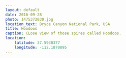 ```yaml
---
layout: default
date: 2016-09-28
photo: 1475372030.jpg
location_text: Bryce Canyon National Park, USA
title: Hoodoos
caption: CLose view of those spires called Hoodoos.
location:
    latitude: 37.5930377
    longitude: -112.1870895
---
```


